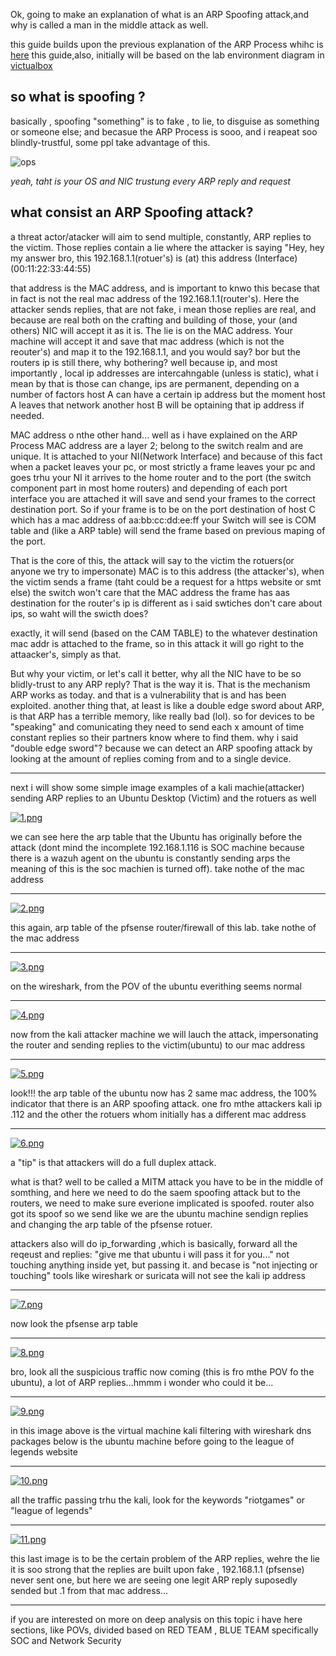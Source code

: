 Ok, going to make an explanation of what is an ARP Spoofing attack,and why is called a man in the middle attack as well.

this guide builds upon the previous explanation of the ARP Process whihc is [here](https://github.com/DanielMunozParedes/SOC/blob/main/Man%20in%20the%20middle%20attacks/ARP%20Spoofing/ARP-PROCESS.md)
this guide,also, initially will be based on the lab environment diagram in [victualbox](https://github.com/DanielMunozParedes/SOC/blob/main/lab-diagrams/1.md)

## so what is spoofing ?

basically , spoofing "something" is to fake , to lie, to disguise as something or someone else; and becasue the ARP Process is sooo, and i reapeat soo blindly-trustful, some ppl take advantage of this.


![ops](https://static.scientificamerican.com/sciam/cache/file/17EF5FC0-20B4-4F03-A6620074C5751260_source.jpg)

*yeah, taht is your OS and NIC trustung every ARP reply and request*


## what consist an ARP Spoofing attack?

a threat actor/atacker will aim to send multiple, constantly, ARP replies to the victim. Those replies contain a lie where the attacker is saying "Hey, hey my answer bro, this 192.168.1.1(rotuer's) is (at) this address (Interface) (00:11:22:33:44:55)

that address is the MAC address, and is important to knwo this becase that in fact is not the real mac address of the 192.168.1.1(router's). Here the attacker sends replies, that are not fake, i mean those replies are real, and because are real both on the crafting and building of those, your (and others) NIC will accept it as it is. The lie is on the MAC address. Your machine will accept it and save that mac address (which is not the reouter's) and map it to the 192.168.1.1, 
and you would say? bor but the routers ip is still there, why bothering?
well because ip, and most importantly , local ip addresses are intercahngable (unless is static), what i mean by that is those can change, 
ips are permanent, depending on a number of factors host A can have a certain ip address but the moment host A leaves that network another host B will be optaining that ip address if needed. 

MAC address o nthe other hand... well as i have explained on the ARP Process MAC address are a layer 2; belong to the switch realm and are unique. It is attached to your NI(Network Interface) and because of this fact when a packet leaves your pc, or most strictly a frame leaves your pc and goes trhu your NI it arrives to the home router and to the port (the switch component part in most home routers) and depending of each port interface you are attached it will save and send your frames to the correct destination port. So if your frame is to be on the port destination of host C which has a mac address of aa:bb:cc:dd:ee:ff your Switch will see is COM table and (like a ARP table) will send the frame based on previous maping of the port.

That is the core of this, the attack will say to the victim the rotuers(or anyone we try to impersonate) MAC is to this address (the attacker's), when the victim sends a frame (taht could be a request for a https website or smt else) the switch won't care that the MAC address the frame has aas destination for the router's ip is different as i said swtiches don't care about ips, so waht will the swicth does?

exactly, 
it will send (based on the CAM TABLE)  to the whatever destination mac addr is attached to the frame, so in this attack it will go right to the attaacker's, simply as that.


But why your victim, or let's call it better, why all the NIC have to be so blidly-trust to any ARP reply? That is the way it is. That is the mechanism ARP works as today. and that is a vulnerability that is and has been exploited. another thing that, at least is like a double edge sword about ARP, is that ARP has a terrible memory, like really bad (lol). so for devices to be "speaking" and comunicating they need to send each x amount of time constant replies so their partners know where to find them. why i said "double edge sword"? because we can detect an ARP spoofing attack by looking at the amount of replies coming from and to a single device.



---------------

next i will show some simple image examples of a kali machie(attacker) sending ARP replies to an Ubuntu Desktop (Victim) and the rotuers as well

[![1.png](https://i.postimg.cc/wBy90ZFb/1.png)](https://postimg.cc/qtrf7mP8)


we can see here the arp table that the Ubuntu has originally before the attack (dont mind the incomplete 192.168.1.116 is SOC machine because there is a wazuh agent on the ubuntu is constantly sending arps the meaning of this is the soc machien is turned off). take nothe of the mac address

---------



[![2.png](https://i.postimg.cc/KY6xVfHc/2.png)](https://postimg.cc/Y4z5L67T)

this again, arp table of the pfsense router/firewall of this lab. take nothe of the mac address

---------


[![3.png](https://i.postimg.cc/63CtNZkr/3.png)](https://postimg.cc/474r6YNy)

on the wireshark, from the POV of the ubuntu everithing seems normal


----------


[![4.png](https://i.postimg.cc/02kxLbcS/4.png)](https://postimg.cc/4nSrcNC4)

now from the kali attacker machine we will lauch the attack, impersonating the router and sending replies to the victim(ubuntu) to our mac address


---------

[![5.png](https://i.postimg.cc/T1GG2wxZ/5.png)](https://postimg.cc/wyWn097V)

look!!! the arp table of the ubuntu now has 2 same mac address, the 100% indicator that there is an ARP spoofing attack. one fro mthe attackers kali ip .112 and the other the rotuers whom initially has a different mac address


---------


[![6.png](https://i.postimg.cc/hthntNFP/6.png)](https://postimg.cc/w1KZWfTS)

a "tip" is that attackers will do a full duplex attack. 

what is that? well to be called a MITM attack you have to be in the middle of somthing, and here we need to do the saem spoofing attack but to the routers, we need to make sure everione implicated is spoofed. router also got its spoof so we send like we are the ubuntu machine sendign replies and changing the arp table of the pfsense rotuer.

attackers also will do ip_forwarding ,which is basically, forward all the reqeust and replies: "give me that ubuntu i will pass it for you..." not touching anything inside yet, but passing it. and becase is "not injecting or touching" tools like wireshark or suricata will not see the kali ip address

-------------



[![7.png](https://i.postimg.cc/d3BFhYtD/7.png)](https://postimg.cc/LgnwWGPM)

now look the pfsense arp table

--------------

[![8.png](https://i.postimg.cc/bNm88pBB/8.png)](https://postimg.cc/zVH4FZ5C)

bro, look all the suspicious traffic now coming (this is fro mthe POV fo the ubuntu), a lot of ARP replies...hmmm i wonder who could it be...


----------


[![9.png](https://i.postimg.cc/zGMrbp5w/9.png)](https://postimg.cc/3kg6zXkW)


in this image above is the virtual machine kali filtering with wireshark dns packages
below is the ubuntu machine before going to the league of legends website

--------

[![10.png](https://i.postimg.cc/3wvHgpJs/10.png)](https://postimg.cc/jWt9TDfc)


all the traffic passing trhu the kali, look for the keywords "riotgames" or "league of legends"

-----------



[![11.png](https://i.postimg.cc/KzhhQz1R/11.png)](https://postimg.cc/p9CSLPYH)

this last image is to be the certain problem of the ARP replies, wehre the lie it is soo strong that the replies are built upon fake , 192.168.1.1 (pfsense) never sent one, but here we are seeing one legit ARP reply suposedly sended but .1 from that mac address...


--------------



if you are interested on more on deep analysis on this topic i have here sections, like POVs, divided based on RED TEAM , BLUE TEAM specifically SOC and Network Security


